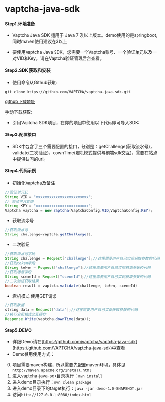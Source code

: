 # vaptcha-java-sdk
#### Step1.环境准备

- Vaptcha Java SDK 适用于 Java 7 及以上版本。demo使用的是springboot,同时maven使用建议在3以上


- 要使用Vaptcha Java SDK，您需要一个Vaptcha账号、一个验证单元以及一对VID和Key。请在Vaptcha验证管理后台查看。

#### Step2.SDK 获取和安装

- 使用命令从Github获取:

```shell
git clone https://github.com/VAPTCHA/vaptcha-java-sdk.git
```

[github下载地址](https://github.com/VAPTCHA/vaptcha-java-sdk)

 

手动下载获取:

- 引用Vaptcha SDK项目，在你的项目中使用以下代码即可导入SDK:

#### Step3.配置接口

- SDK中包含了三个需要配置的接口，分别是：getChallenge(获取流水号)，validate(二次验证)，downTime(宕机模式提供与前端sdk交互)，需要在站点中提供访问的url。

#### Step4.代码示例

- 初始化Vaptcha及备注

```java
//验证单元ID
String VID = "xxxxxxxxxxxxxxxxxxxxxxxx";
// 验证单元密钥
String KEY = "xxxxxxxxxxxxxxxxxxxxxxxx";
Vaptcha vaptcha = new Vaptcha(VaptchaConfig.VID,VaptchaConfig.KEY);

```

- 获取流水号

```java
//获取流水号
String challenge=vaptcha.getChallenge();
```

- 二次验证

```java
//获取流水号字段
String challenge = Request["challenge"];//这里需要用户自己实现获取参数的代码
//获取token字段
String token = Request["challenge"];//这里需要用户自己实现获取参数的代码
//获取场景字段
String sceneId = Request["sceneId"];//这里需要用户自己实现获取参数的代码
//二次验证获取结果
boolean result = vaptcha.validate(challenge, token, sceneId);
```

- 宕机模式 使用GET请求

```java
//获取数据
string data = Request["data"];//这里需要用户自己实现获取参数的代码
//执行宕机模式交互操作
Response.Write(vaptcha.downTime(data));
```

#### Step5.DEMO

- 详细Demo请在[https://github.com/vaptcha/vaptcha-java-sdk](https://github.com/VAPTCHA/vaptcha-java-sdk)中查看
- Demo使用使用方式：
0. 项目需要maven构建，所以需要先配置maven环境，具体见`http://maven.apache.org/install.html`
1. 进入vaptcha-java-sdk目录执行：`mvn install`
2. 进入demo目录执行：`mvn clean package`
3. 进入demo目录下的target执行：`java -jar demo-1.0-SNAPSHOT.jar`
4. 访问`http://127.0.0.1:8080/index.html`

